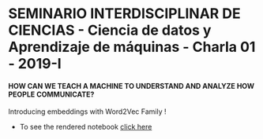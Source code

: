 # SEMINARIO INTERDISCIPLINAR DE CIENCIAS - Ciencia de datos y Aprendizaje de máquinas - Charla 01 - 2019-I

#### HOW CAN WE TEACH A MACHINE TO UNDERSTAND AND ANALYZE HOW PEOPLE COMMUNICATE?

Introducing embeddings with Word2Vec Family !

* To see the rendered notebook [click here](https://nbviewer.jupyter.org/github/pachocamacho1990/Word2Vec_seminar/blob/master/working_example_word2vec.ipynb)

